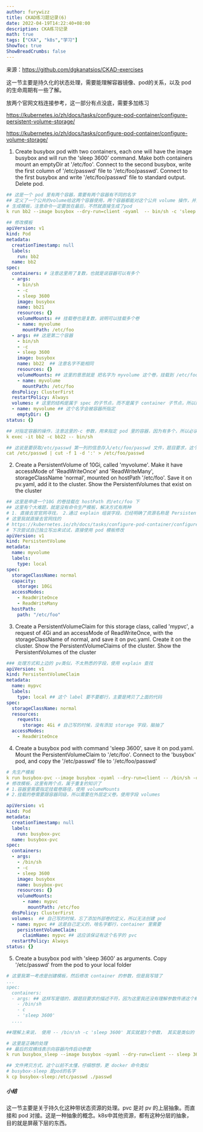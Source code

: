 ```yaml
---
author: furywizz
title: CKAD练习题记录(6)
date: 2022-04-19T14:22:40+08:00
description: CKA练习记录
math: true
tags: ["CKA", "k8s","学习"]
ShowToc: true
ShowBreadCrumbs: false
---
```


来源：https://github.com/dgkanatsios/CKAD-exercises

这一节主要是持久化的状态处理，需要能理解容器镜像、pod的关系，以及 pod 的生命周期有一些了解。

放两个官网文档连接参考，这一部分有点没底，需要多加练习

https://kubernetes.io/zh/docs/tasks/configure-pod-container/configure-persistent-volume-storage/ 

https://kubernetes.io/zh/docs/tasks/configure-pod-container/configure-volume-storage/

1. Create busybox pod with two containers, each one will have the image busybox and will run the 'sleep 3600' command. Make both containers mount an emptyDir at '/etc/foo'. Connect to the second busybox, write the first column of '/etc/passwd' file to '/etc/foo/passwd'. Connect to the first busybox and write '/etc/foo/passwd' file to standard output. Delete pod.

```yaml
## 这是一个 pod 里有两个容器，需要有两个容器有不同的名字
## 定义了一个公共的volume给这两个容器使用，两个容器都能对这个公共 volume 操作，并且相互可见，题目也就是考察这个点
# 生成模板，注意命令一定要放在最后，不然就直接生成了pod
k run bb2 --image busybox --dry-run=client -oyaml  -- bin/sh -c 'sleep 3600'  >bb2.yaml

## 修改模板
apiVersion: v1
kind: Pod
metadata:
  creationTimestamp: null
  labels:
    run: bb2
  name: bb2
spec:
  containers: # 注意这里用了复数，也就是说容器可以有多个
  - args:
    - bin/sh
    - -c
    - sleep 3600
    image: busybox
    name: bb21
    resources: {}
    volumeMounts: ## 挂载卷也是复数，说明可以挂载多个卷
    - name: myvolume
      mountPath: /etc/foo
  - args: ## 这是第二个容器
    - bin/sh
    - -c
    - sleep 3600
    image: busybox
    name: bb22  ## 注意名字不能相同
    resources: {}
    volumeMounts: ## 这里的意思就是 把名字为 myvolume 这个卷，挂载到 /etc/foo 这个路径下
    - name: myvolume
      mountPath: /etc/foo
  dnsPolicy: ClusterFirst
  restartPolicy: Always
  volumes: # 这里的结构是属于 spec 的子节点，而不是属于 container 子节点，所以两个 container 都可用
  - name: myvolume ## 这个名字会被容器所指定
    emptyDir: {} 
status: {}

## 对指定容器的操作，注意这里的-c 参数，用来指定 pod 里的容器，因为有多个，所以必读单独指定
k exec -it bb2 -c bb22 -- bin/sh

## 这说是要获取/etc/passwd 第一列的信息存入/etc/foo/passwd 文件，题目要求，这个文字处理，我还是蒙圈
cat /etc/passwd | cut -f 1 -d ':' > /etc/foo/passwd 
```

2. Create a PersistentVolume of 10Gi, called 'myvolume'. Make it have accessMode of 'ReadWriteOnce' and 'ReadWriteMany', storageClassName 'normal', mounted on hostPath '/etc/foo'. Save it on pv.yaml, add it to the cluster. Show the PersistentVolumes that exist on the cluster

```yaml
## 这里是申请一个10G 的卷挂载在 hostPath 的/etc/foo 下
## 这里有个大难题，就是没有命令生产模板，解决方式有两种
# 1. 直接去官官网寻找， 2.通过 explain 组装字段，已经明确了资源名称是 PersistentVolume，只是比较耗时
# 这里我就直接去官网找的
# https://kubernetes.io/zh/docs/tasks/configure-pod-container/configure-persistent-volume-storage/#create-a-persistentvolume
# 下次尝试自己独立写出来试试，直接使用 pod 模板修改
apiVersion: v1
kind: PersistentVolume
metadata:
  name: myvolume
  labels:
    type: local
spec:
  storageClassName: normal
  capacity:
    storage: 10Gi
  accessModes:
    - ReadWriteOnce
    - ReadWriteMany
  hostPath:
    path: "/etc/foo"
```

3. Create a PersistentVolumeClaim for this storage class, called 'mypvc', a request of 4Gi and an accessMode of ReadWriteOnce, with the storageClassName of normal, and save it on pvc.yaml. Create it on the cluster. Show the PersistentVolumeClaims of the cluster. Show the PersistentVolumes of the cluster

```yaml
### 处理方式和上边的 pv类似，不太熟悉的字段，使用 explain 查找
apiVersion: v1
kind: PersistentVolumeClaim
metadata:
  name: mypvc
  labels:
    type: local ## 这个 label 要不要都行，主要是拷贝了上面的代码
spec:
  storageClassName: normal
  resources:
    requests:
      storage: 4Gi # 自己写的时候，没有添加 storage 字段，脑抽了
  accessModes:
    - ReadWriteOnce
```

4. Create a busybox pod with command 'sleep 3600', save it on pod.yaml. Mount the PersistentVolumeClaim to '/etc/foo'. Connect to the 'busybox' pod, and copy the '/etc/passwd' file to '/etc/foo/passwd'

```yaml
# 先生产模板
k run busybox-pvc --image busybox -oyaml --dry-run=client -- /bin/sh -c 'sleep 3600'  >busybox-pvc.yaml
# 修改模板，这里有两个点，属于重复的知识了
# 1.容器里需要指定挂载卷路径，使用 volumeMounts
# 2.挂载的卷需要跟容器同级，所以需要在外层定义卷。使用字段 volumes

apiVersion: v1
kind: Pod
metadata:
  creationTimestamp: null
  labels:
    run: busybox-pvc
  name: busybox-pvc
spec:
  containers:
  - args:
    - /bin/sh
    - -c
    - sleep 3600
    image: busybox
    name: busybox-pvc
    resources: {}
    volumeMounts:
      - name: mypvc
        mountPath: /etc/foo
  dnsPolicy: ClusterFirst
  volumes:  ## 自己写的时候，忘了添加外部卷的定义，所以无法创建 pod
  - name: mypvc ## 这是自己定义的，啥名字都行，container 里需要
    persistentVolumeClaim:
      claimName: mypvc ## 这应该保证有这个名字的 pvc
  restartPolicy: Always
status: {}

```

5. Create a busybox pod with 'sleep 3600' as arguments. Copy '/etc/passwd' from the pod to your local folder

```yaml
# 这里我第一考虑是创建模板，然后修改 container 的参数，但是我写错了
...
spec:
  containers:
  - args: ## 这样写是错的，跟题目要求的描述不符，因为这里我还没有理解参数传递这个概念
    - /bin/sh
    - c
    - 'sleep 3600'
  ....  
  
##理解上来说， 使用 -- /bin/sh -c 'sleep 3600' 其实就是3个参数， 其实是类似的
```

```yaml
# 这里是正确的处理
## 最后的双横线表示向容器内传启动参数
k run busybox_sleep --image busybox -oyaml --dry-run=client -- sleep 3600 > busybox_sleep.yam

## 文件拷贝方式，这个以前不太懂，仔细想想，更 docker 命令类似
# busybox-sleep 是pod的名字
k cp busybox-sleep:/etc/passwd ./passwd
```

##### 小结

这一节主要是关于持久化这种带状态资源的处理。pvc 是对 pv 的上层抽象。而直接和 pod 对接。这是一种抽象的概念。k8s中其他资源，都有这种分层的抽象，目的就是屏蔽下层的东西。
